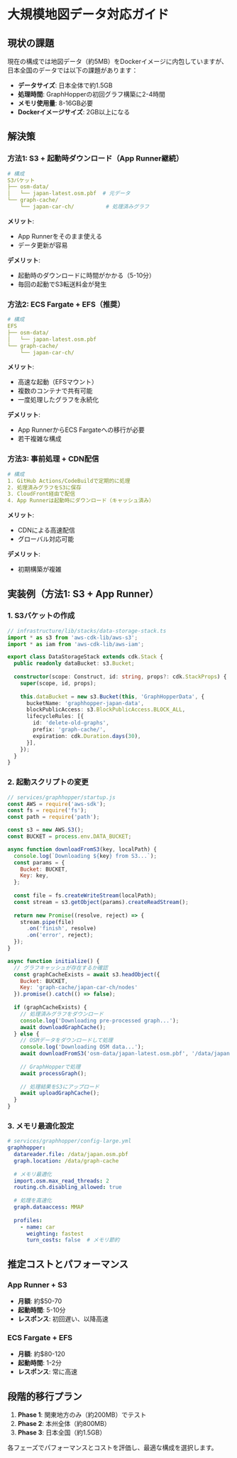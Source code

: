 # 大規模地図データ対応ガイド

## 現状の課題

現在の構成では地図データ（約5MB）をDockerイメージに内包していますが、日本全国のデータでは以下の課題があります：

- **データサイズ**: 日本全体で約1.5GB
- **処理時間**: GraphHopperの初回グラフ構築に2-4時間
- **メモリ使用量**: 8-16GB必要
- **Dockerイメージサイズ**: 2GB以上になる

## 解決策

### 方法1: S3 + 起動時ダウンロード（App Runner継続）

```yaml
# 構成
S3バケット
├── osm-data/
│   └── japan-latest.osm.pbf  # 元データ
└── graph-cache/
    └── japan-car-ch/          # 処理済みグラフ
```

**メリット**:
- App Runnerをそのまま使える
- データ更新が容易

**デメリット**:
- 起動時のダウンロードに時間がかかる（5-10分）
- 毎回の起動でS3転送料金が発生

### 方法2: ECS Fargate + EFS（推奨）

```yaml
# 構成
EFS
├── osm-data/
│   └── japan-latest.osm.pbf
└── graph-cache/
    └── japan-car-ch/
```

**メリット**:
- 高速な起動（EFSマウント）
- 複数のコンテナで共有可能
- 一度処理したグラフを永続化

**デメリット**:
- App RunnerからECS Fargateへの移行が必要
- 若干複雑な構成

### 方法3: 事前処理 + CDN配信

```yaml
# 構成
1. GitHub Actions/CodeBuildで定期的に処理
2. 処理済みグラフをS3に保存
3. CloudFront経由で配信
4. App Runnerは起動時にダウンロード（キャッシュ済み）
```

**メリット**:
- CDNによる高速配信
- グローバル対応可能

**デメリット**:
- 初期構築が複雑

## 実装例（方法1: S3 + App Runner）

### 1. S3バケットの作成

```typescript
// infrastructure/lib/stacks/data-storage-stack.ts
import * as s3 from 'aws-cdk-lib/aws-s3';
import * as iam from 'aws-cdk-lib/aws-iam';

export class DataStorageStack extends cdk.Stack {
  public readonly dataBucket: s3.Bucket;
  
  constructor(scope: Construct, id: string, props?: cdk.StackProps) {
    super(scope, id, props);
    
    this.dataBucket = new s3.Bucket(this, 'GraphHopperData', {
      bucketName: 'graphhopper-japan-data',
      blockPublicAccess: s3.BlockPublicAccess.BLOCK_ALL,
      lifecycleRules: [{
        id: 'delete-old-graphs',
        prefix: 'graph-cache/',
        expiration: cdk.Duration.days(30),
      }],
    });
  }
}
```

### 2. 起動スクリプトの変更

```javascript
// services/graphhopper/startup.js
const AWS = require('aws-sdk');
const fs = require('fs');
const path = require('path');

const s3 = new AWS.S3();
const BUCKET = process.env.DATA_BUCKET;

async function downloadFromS3(key, localPath) {
  console.log(`Downloading ${key} from S3...`);
  const params = {
    Bucket: BUCKET,
    Key: key,
  };
  
  const file = fs.createWriteStream(localPath);
  const stream = s3.getObject(params).createReadStream();
  
  return new Promise((resolve, reject) => {
    stream.pipe(file)
      .on('finish', resolve)
      .on('error', reject);
  });
}

async function initialize() {
  // グラフキャッシュが存在するか確認
  const graphCacheExists = await s3.headObject({
    Bucket: BUCKET,
    Key: 'graph-cache/japan-car-ch/nodes'
  }).promise().catch(() => false);
  
  if (graphCacheExists) {
    // 処理済みグラフをダウンロード
    console.log('Downloading pre-processed graph...');
    await downloadGraphCache();
  } else {
    // OSMデータをダウンロードして処理
    console.log('Downloading OSM data...');
    await downloadFromS3('osm-data/japan-latest.osm.pbf', '/data/japan.osm.pbf');
    
    // GraphHopperで処理
    await processGraph();
    
    // 処理結果をS3にアップロード
    await uploadGraphCache();
  }
}
```

### 3. メモリ最適化設定

```yaml
# services/graphhopper/config-large.yml
graphhopper:
  datareader.file: /data/japan.osm.pbf
  graph.location: /data/graph-cache
  
  # メモリ最適化
  import.osm.max_read_threads: 2
  routing.ch.disabling_allowed: true
  
  # 処理を高速化
  graph.dataaccess: MMAP
  
  profiles:
    - name: car
      weighting: fastest
      turn_costs: false  # メモリ節約
```

## 推定コストとパフォーマンス

### App Runner + S3
- **月額**: 約$50-70
- **起動時間**: 5-10分
- **レスポンス**: 初回遅い、以降高速

### ECS Fargate + EFS
- **月額**: 約$80-120
- **起動時間**: 1-2分
- **レスポンス**: 常に高速

## 段階的移行プラン

1. **Phase 1**: 関東地方のみ（約200MB）でテスト
2. **Phase 2**: 本州全体（約800MB）
3. **Phase 3**: 日本全国（約1.5GB）

各フェーズでパフォーマンスとコストを評価し、最適な構成を選択します。